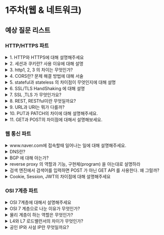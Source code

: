 # 1주차(웹 & 네트워크)

## 예상 질문 리스트

### HTTP/HTTPS 파트
<details>
<summary>1. HTTP와 HTTPS에 대해 설명해주세요</summary>
<div>
HTTP는 Hypertext Transfer Protocol의 약자로, 클라이언트/서버 모델에서 데이터를 주고받기 위한 프로토콜입니다. 7계층의 프로토콜로, TCP/IP 위에서 동작하며, 80번 포트를 사용합니다. HTTP는 상태를 가지고 있지 않는 Stateless 프로토콜이며 e커머스 같은 상태가 필요한 작업들을 위한 쿠키와 세션이 존재합니다.
HTTP는 클라이언트와 서버 사이에서 데이터를 주고 받을 떄 텍스트 형태로 주고 받으며, 누군가 네트워크에서 신호를 가로채면 내용이 노출될 수 있다는 보안적인 이슈가 존재합니다.
이를 보완하기 위해서 고안된 것이 바로 HTTP Secure라고도 불리는 HTTPS 이며 HTTP에 데이터 암호화를 추가하여 보안성을 강화한 프로토콜입니다. 443 포트를 사용하고, HTTP 레이어 바로 밑단에 SSL이나 TLS 프로토콜을 추가하여, 서버와 클라이언트 사이에서의 모든 통신 내용이 암호화됩니다.
</div>
</details>

<details>
<summary>2. 세션과 쿠키란? 사용 이유에 대해 설명</summary>
<div>
세션과 쿠키는 웹상에서 사용자의 상태 정보를 유지하고, 사용자 경험을 개선하기 위해 사용되는 기술입니다. 이들은 HTTP 프로토콜의 비연결성과 무상태성을 보완하는 역할을 합니다.

### 세션(Session)
세션은 서버 측에서 생성되는 일종의 식별자로, 사용자가 웹 서버에 접속할 때마다 임시로 생성됩니다. 사용자의 정보는 서버에 저장되며, 보안성이 높지만 서버의 부하를 증가시킬 수 있습니다.
세션은 주로 사용자의 로그인 상태나 접속 정보 등을 유지하기 위해 사용되며 세션을 통해 사용자가 여러 페이지를 이동하더라도 로그인 상태를 유지할 수 있습니다.
### 쿠키(Cookie)
쿠키는 클라이언트(브라우저) 측에 저장되는 작은 데이터 파일로, 사용자의 웹 사이트 방문 정보나 선호도 등을 저장합니다. 쿠키는 사용자가 웹 사이트에 다시 접속할 때 해당 정보를 서버에 전송하여 사용자 맞춤형 서비스를 제공할 수 있게 합니다.
쿠키를 사용하는 이유는 사용자의 편의성을 높이고, 웹 사이트의 사용성을 개선하기 위해 사용됩니다. 예를 들어, 쿠키를 통해 사용자의 로그인 정보, 장바구니 정보, 언어 설정 등을 기억하게 할 수 있습니다.
세션과 쿠키는 HTTP의 무상태성과 비연결성을 개선하기 위해 나온 방법으로 e커머스처럼 상태가 필요한 경우 사용자의 정보를 각각 서버(세션)와 클라이언트(쿠키) 측에서 관리하는 방법입니다. 보안성이 중요한 정보는 세션을 통해 서버 측에서 관리하고, 사용자의 편의성을 위한 정보는 쿠키를 통해 클라이언트 측에서 관리하는 것이 일반적입니다. 
</div>
</details>

<details>
<summary>
3. http1, 2, 3 의 차이는 무엇인가?
</summary>
<div>

**HTTP/1.0**:
- 연결마다 하나의 요청과 응답만 처리하는 클라이언트-서버 모델을 사용합니다.
- 텍스트 기반의 프로토콜로, 헤더 정보와 데이터가 동일한 연결을 통해 전송됩니다.
- 성능과 효율성이 떨어지는 단점이 있으며, 여러 개의 리소스를 동시에 로드하기 어렵습니다.
<br>

**HTTP/1.1**:

- **지속 연결(Persistent Connection)**과 **파이프라이닝(Pipelining)**을 도입하여 한 번의 TCP 초기화 이후, keep-alive 옵션으로 일정 시간 동안 연결 상태를 유지하며, 클라이언트는 앞 요청의 응답을 기다리지 않고 순차적으로 요청을 전송할 수 있게 되었습니다(하지만, 서버에서는 순서대로 처리해야 해서 병목 현상이 발생하고 HOL 문제가 발생). 
- 헤더 필드의 압축을 통해 일부 성능 향상을 이루었지만, 여전히 성능이 제한됩니다.(쿠키와 같은 다양한 메타 정보가 헤더에 들어가서 보내려 하는 데이터보다 header가 더 커지게 되는 Fat message header 문제가 존재)
![alt text](image.png)

<br>

**HTTP/2**:
- 이진 프레임 형식과 헤더 압축을 도입하여 효율성을 개선했습니다.
- **다중 스트림(Multiplexing)을 지원하여 하나의 연결로 동시에 여러 요청과 응답을 처리**할 수 있습니다.
- **서버 푸시(Server Push)를 통해 서버는 클라이언트 요청 없이 리소스를 전송할 수** 있습니다.
- 보안을 위해 기본적으로 TLS(SSL)을 사용하도록 권장하며 그 위에 binary framing layer가 올라가서 동작합니다. (메시지가 프레임으로 나뉘면 헤더는 헤더 프레임, 데이터는 데이터 프레임으로 나뉨.) 
![이진 프레임 구조](image-1.png)
![다중 스트림 구조](image-2.png)
<br>

#### Appendix
Stream : 구성된 연결 내에서 전달되는 바이트의 양방향 흐름으로 하나 이상의 메시지가 전달될 수 있습니다.
Message : 논리적 요청 또는 응답 메시지에 매핑되는 프레임의 전체 시퀀스입니다.
Frame : http/2에서 통신의 최소 단위로 각 최소 단위에는 하나의 프레임 헤더가 포함됩니다.
즉, 상위 레벨에서는 스트림으로 묶고 하위 레벨에서는 프레임으로 쪼개져서 통신이 이루어집니다. 각 스트림에는 양방향 메시지 전달에 사용되는 고유 식별자와 우선순위 정보(선택적)가 존재하며 모든 통신은 클라이언트와 서버 사이에 하나의 tcp 연결만을 사용하며 전달될 수 있는 양방향 스트림의 수는 제한이 없습니다. 즉, tcp를 복수로 뚫지 않습니다.


**HTTP/3**:
- 전체적으로 새로운 전송 프로토콜로, **QUIC(Quick UDP Internet Connections)을 기반으로** 합니다.
- UDP를 사용하여 혼잡 제어 및 오류 복구 기능을 더 효과적으로 수행하며, 연결 설정 및 해제에 대한 지연을 감소시킵니다.
- 하나의 연결로 다수의 병렬 스트림을 전송하며, 스트림 간에 영향을 주지 않고 데이터를 동시에 전송합니다.
- 보통 tcp에서는 소켓 번호로 ip주소+포트 번호를 쓰는데 QUIC에서는 독립적으로 connection id를 사용하기 때문에 ip주소가 바뀌어도 연결이 유지됩니다.
- QUIC의 연결 설정 과정이 TLS1.3과 밀결합되어 있는 반면 TCP는 TLS와 서로 독립적이라서 따로 따로 뚫지만 QUIC 은 새로 만들때 그냥 같이 써야해서 같이합니다. (QUIC이 TLS1.3을 사용한 주된 이유는 handshake에 더 적은 라운드 트립이 필요하도록 바뀌었기 때문으로 프로토콜 지연을 줄여주는 효과가 있음.)

(https://suminn0.tistory.com/143)
![TLS](image-3.png)

</div>
</details>

<details>
<summary>
4. CORS란? 문제 해결 방법에 대해 서술
</summary>
<div>

### CORS(Cross-Origin Resource Sharing)란?

CORS는 웹 브라우저에서 보안을 유지하면서 다른 출처의 리소스를 안전하게 요청할 수 있도록 하는 메커니즘입니다. 서버는 HTTP 헤더를 통해 다른 출처의 요청을 허용할지 결정하며, 이는 원본 사이트의 모방을 방지하고 다른 출처의 데이터 요청을 제한함으로써 공격으로부터 보호하는 데 필요합니다.

#### CORS의 필요성
- 보안 강화: 웹 애플리케이션은 선택된 리소스에 대해 다른 출처의 접근을 허용함으로써, 원본 사이트를 모방하거나 사용자 정보를 도용하는 등의 무단 접근 및 해킹 가능성을 줄일 수 있습니다.
- 통합 용이성: 클라이언트 웹 애플리케이션이 다른 도메인의 리소스와 상호 작용할 수 있게 함으로써, third party API 및 리소스를 클라이언트 측 코드에서 참조하는 것을 용이하게 합니다. 예를 들어, 동영상 플랫폼 API에서 동영상을 가져오거나 글꼴 라이브러리의 글꼴을 사용하는 등의 작업에 활용됩니다.
#### CORS 해결 방법
- 서버 측 설정 변경: 서버에서 특정 출처 또는 모든 출처에 대한 요청을 허용하도록 설정을 변경합니다. 예를 들어, Spring Boot에서는 @CrossOrigin 어노테이션을 사용하거나, WebMvcConfigurer를 구현하여 글로벌 CORS 설정을 할 수 있습니다.
- 프록시 서버 사용: 클라이언트와 서버 사이에 프록시 서버를 두어, 모든 클라이언트 요청을 프록시를 통해 서버로 전달하고, 서버의 응답을 클라이언트에게 전달하는 방식으로 CORS 문제를 우회할 수 있습니다.

</div>
</details>

<details>
<summary>
5. stateful과 stateless 의 차이점이 무엇인지에 대해 설명
</summary>
<div>

#### Stateful
Stateful(상태 유지) 시스템은 사용자의 상태 정보를 저장하고 이를 기반으로 다음 행동을 결정합니다. 예를 들어, 웹 애플리케이션에서 로그인 세션 관리는 Stateful한 예입니다. 사용자가 로그인하면, 그 사용자의 정보(예: 세션 ID)가 서버에 저장되고, 사용자가 다음 요청을 할 때마다 서버는 해당 정보를 참조하여 사용자를 인식합니다. 이를 통해 사용자마다 개인화된 서비스를 제공할 수 있습니다.

#### Stateless
Stateless(상태 비유지) 시스템은 사용자의 상태 정보를 저장하지 않습니다. 즉, 각 요청이 독립적으로 처리되며, 이전 요청의 정보가 후속 요청에 영향을 주지 않습니다. 예를 들어, HTTP 프로토콜은 Stateless 프로토콜입니다. 클라이언트가 서버에 요청을 보낼 때 마다, 각 요청은 서로 독립적으로 처리되며, 서버는 이전 요청에 대한 정보를 저장하거나 참조하지 않습니다. 이러한 특성은 서버의 복잡성을 줄이고 확장성을 높이는 데 도움이 됩니다.

둘의 차이점은 상태 정보 저장 여부와 응답 방식에 차이가 있으면 Stateful의 경우엔 저장하고 관리한 상태 정보를 기반으로 응답을 결정하는 반면 Stateless는 상태 정보를 유지하지 않고 각 요청을 독립적으로 처리합니다. 따라서 전자의 경우 상태 정보 관리를 위한 리소스가 필요할 수 있으며 이는 시스템의 복잡성을 증가시킬 수 있습니다.
</div>
</details>

<details>
<summary>
6. SSL/TLS HandShaking 에 대해 설명
</summary>
<div>

SSL(Secure Sockets Layer)과 TLS(Transport Layer Security)는 인터넷 상에서 데이터를 암호화하여 전송하는 기술로, 민감한 정보를 안전하게 전송하기 위해 사용됩니다. SSL은 TLS의 전신이며, 현재는 TLS가 더 널리 사용됩니다. SSL/TLS Handshaking은 클라이언트와 서버 간의 안전한 연결을 설정하는 과정입니다.

클라이언트 헬로(Client Hello): 통신을 시작하는 클라이언트가 서버에게 사용 가능한 암호화 방식, TLS 버전, 임의의 난수(random number) 등을 전송합니다.

서버 헬로(Server Hello): 서버는 클라이언트의 메시지를 받고, 클라이언트와 공통으로 사용할 수 있는 암호화 방식, TLS 버전, 서버의 임의의 난수 등을 선택하여 응답합니다.

서버 인증 및 키 교환(Server Certificate and Key Exchange): 서버는 자신의 인증서를 클라이언트에게 전송합니다. 클라이언트는 인증서의 유효성을 확인하고, 서버의 공개키를 획득합니다. 이 공개키를 이용하여 세션 키를 암호화하여 서버에게 전송합니다.

클라이언트 키 교환(Client Key Exchange): 클라이언트는 서버의 공개키를 사용하여 암호화된 프리마스터 시크릿(premaster secret)을 생성하고 이를 서버에게 전송합니다. 서버는 개인 키를 사용하여 premaster secret(클라이언트가 보낸 키)을 해독합니다. 그런 다음 서버와 클라이언트는 모든 통신의 대칭 암호화에 사용되는 세션 키를 계산합니다.

핸드세이크 완료: 서버와 클라이언트는 서로에게 "Finished" 메시지를 전송하여 핸드셰이킹 과정이 성공적으로 완료되었음을 알립니다. 이 시점부터 클라이언트와 서버 간에 교환되는 데이터는 모두 암호화되어 전송됩니다.

![ssl/tls handshake](image-4.png)
</div>
</details>

<details>
<summary>
7. SSL ,TLS 가 무엇인가요?
</summary>
<div>

SSL(Secure Sockets Layer)과 TLS(Transport Layer Security)는 인터넷 상의 데이터 전송을 안전하게 보호하기 위한 프로토콜입니다. 이들은 개인 정보, 인증, 데이터 무결성을 보호하며, 특히 온라인 거래와 같은 중요한 정보가 오가는 통신을 암호화하여 보안을 강화합니다. SSL은 TLS의 전신으로, 시간이 지나면서 TLS로 발전했습니다.

#### SSL과 TLS의 역할
- 데이터 암호화: 웹사이트와 브라우저 간에 전송되는 데이터를 암호화하여, 해커들이 개인 또는 금융 정보에 접근하는 것을 방지합니다.
- 통신 보안 강화: 웹 브라우징, 이메일, VoIP와 같은 애플리케이션을 위해 컴퓨터 네트워크 상에서 통신 보안을 제공합니다.

#### SSL과 TLS의 차이점
- 보안 강화: TLS는 SSL의 취약점을 해결한 업그레이드 버전으로, 더 강화된 보안 기능을 제공합니다.
- 표준화: TLS는 1999년 IETF(Internet Engineering Task Force)에 의해 표준화된 SSL의 후속 버전입니다.(TLS 1.0은 SSL 3.0 의 개선 버전으로 시작)

SSL과 TLS는 웹사이트의 신뢰도를 높이고 인터넷 연결을 보호하는 데 중요한 역할을 합니다. 이 프로토콜들은 모든 종류의 정보 교환을 보호하는 데 필수적이며, 전자상거래뿐만 아니라 로그인 정보와 같은 중요 데이터의 안전한 전송을 보장합니다. 

</div>
</details>

<details>
<summary>
8. REST, RESTful이란 무엇일까요?
</summary>
<div>
REST는 인터넷상에서 클라이언트와 서버 간의 상호작용을 규정하기 위해 고안되었으며, 웹 기술을 사용하여 구현됩니다. RESTful은 REST 원칙을 준수하는 웹 서비스를 의미합니다. 

#### REST 구성 요소
- 자원(Resource) : HTTP URI
- 자원에 대한 행위(Verb) : HTTP Method
- 자원에 대한 행위의 내용 (Representations) : HTTP Message Pay Load

#### REST 주요 특징
- 클라이언트-서버 구조(Client-Server Architecture): 클라이언트와 서버가 독립적으로 동작할 수 있도록 분리됩니다. 이를 통해 각각의 구성 요소가 개별적으로 발전할 수 있습니다.

- 무상태(Stateless): 각 요청은 독립적이며, 이전 요청의 상태 정보를 저장하지 않습니다. 서버는 클라이언트로부터 온 요청만을 처리하며, 이 요청에는 필요한 모든 정보가 포함되어 있어야 합니다.

- 캐시 처리 가능(Cacheable): 서버 응답은 캐싱이 가능하도록 표시될 수 있습니다. 이를 통해 클라이언트는 응답을 재사용하여 애플리케이션의 효율성과 성능을 향상시킬 수 있습니다.

- 계층형 시스템(Layered System): 클라이언트는 서버가 직접적으로 연결되어 있는지, 중간에 다른 계층이 있는지 알 수 없습니다. 이는 시스템의 확장성을 향상시킵니다.

- 코드 온 디맨드(Code on Demand, 선택적): 서버는 실행 가능한 코드를 클라이언트에 전송할 수 있습니다. 이는 클라이언트의 기능을 임시적으로 확장할 수 있게 합니다.

- 일관된 인터페이스(Uniform Interface): 일관된 인터페이스를 통해 시스템 간의 상호작용을 단순화합니다. 이 원칙에는 리소스의 식별, 리소스에 대한 표현, 자기 서술적 메시지, 하이퍼미디어를 통한 애플리케이션 상태의 엔진 등이 포함됩니다.

RESTful 웹 서비스는 이러한 원칙을 따르며, 주로 HTTP 메소드(GET, POST, PUT, DELETE 등)를 사용하여 리소스에 접근하고 조작합니다. RESTful 아키텍처를 사용함으로써, 개발자들은 보다 유연하고 확장 가능한 웹 서비스를 구축할 수 있습니다.
</div>
</details>

<details>
<summary>
9. URL과 URI는 뭐가 다를까?
</summary>
<div>

#### URI (Uniform Resource Identifier)
URI는 인터넷 상의 자원을 고유하게 식별하거나 이름을 붙이기 위한 문자열입니다.
URI는 자원의 위치나 이름을 나타낼 수 있으며, URL과 URN (Uniform Resource Name)을 포함하는 더 넓은 개념입니다.
ex) mailto:example@example.com (URN), http://example.com/page (URL)
#### URL (Uniform Resource Locator)
URL은 인터넷 상의 자원이 위치한 곳을 나타내기 위한 특정한 형태의 URI입니다.
URL은 자원에 접근하기 위한 구체적인 방법과 위치를 포함합니다. 즉, 해당 자원을 찾기 위한 주소 역할을 합니다.
ex) http://example.com/page

#### 차이점
모든 URL은 URI입니다. 하지만 모든 URI가 URL인 것은 아닙니다. URI는 자원의 위치(URL) 또는 이름(URN)을 나타낼 수 있지만, URL은 오직 자원의 위치만을 나타냅니다.
URL은 자원에 접근하기 위한 경로를 제공하는 반면, URI는 자원을 식별하거나 이름을 붙이는 데 사용됩니다.
즉, URL은 '어디에' 있는지를 알려주고, URI는 '무엇인지'를 식별합니다.

</div>
</details>

<details>
<summary>
10. PUT과 PATCH의 차이에 대해 설명해주세요.
</summary>
<div>

HTTP 메소드인 PUT과 PATCH는 모두 리소스를 업데이트하는 데 사용되지만, 그 방식에서 차이가 있습니다. PUT은 전체 리소스를 업데이트하는 반면, PATCH는 리소스의 일부분만 업데이트합니다. 예를 들어, PUT 요청을 보내면 리소스의 모든 필드가 업데이트되지만, PATCH 요청을 보내면 특정 필드만 업데이트할 수 있습니다.

#### PUT과 PATCH의 주요 차이점
PUT: 전체 리소스를 업데이트하므로, 업데이트하려는 리소스의 모든 정보를 요청에 포함해야 합니다. 이는 리소스의 일부만 변경하고자 할 때 비효율적일 수 있습니다.
PATCH: 리소스의 특정 부분만을 업데이트하기 때문에, 변경하고자 하는 정보만 요청에 포함하면 됩니다. 이는 효율적인 데이터 전송과 빠른 업데이트를 가능하게 합니다.

</div>
</details>

<details>
<summary>
11. GET과 POST의 차이점에 대해서 설명해보세요.
</summary>
<div>

GET 메소드는 서버로부터 정보를 조회하기 위해 사용됩니다. 데이터를 URL의 쿼리 스트링을 통해 전송하며, 이 데이터는 URL에 노출됩니다. GET 요청은 브라우저에 의해 캐시될 수 있으며, 북마크와 검색 엔진 크롤링에 적합합니다.
POST 메소드는 서버에 데이터를 제출하여 리소스를 생성하거나 업데이트하기 위해 사용됩니다. 데이터는 요청 본문(body)에 포함되어 전송되며, URL에는 노출되지 않습니다. POST 요청은 캐시되지 않으며, 브라우저 히스토리에도 저장되지 않습니다.

</div>
</details>

### 웹 통신 파트

<details>
<summary>
www.naver.com에 접속할때  일어나는 일에 대해 설명해주세요.
</summary>
<div>

1. URL 입력: 브라우저의 주소창에 www.naver.com을 입력합니다.

2. DNS 조회: DNS 서버는 도메인 네임을 IP로 변환해주는 역할을 합니다. 먼저 Local DNS에게 URL을 물어보고, 해당 주소가 캐싱되어있다면 바로 IP 주소를 반환하고 그렇지 않다면 다음 단계로 넘어갑니다. Local DNS는 주소를 찾아내기 위해 다른 DNS 서버들과 통신을 시작하게 되며 재귀적으로 Root DNS, TLD DNS, 도메인 DNS에게 차례로 물어보며 IP 주소를 찾게 됩니다.

3. TCP 연결: IP 주소를 획득한 후, 브라우저는 목적지 서버와의 안정적인 통신을 위해 TCP(Transmission Control Protocol) 연결을 시도합니다.(이때 HTTPS인 경우 SSL/TLS 핸드세이크 과정도 진행됩니다.) 이 과정에서는 일반적으로 www.naver.com 서버의 80번 포트(HTTP) 또는 443번 포트(HTTPS)에 연결하려고 합니다.

4. HTTP 요청: TCP 연결이 성공하면, 브라우저는 www.naver.com 서버에 HTTP 요청을 보냅니다. 이 요청에는 웹 페이지를 요청하는 데 필요한 정보가 포함됩니다.

5. 서버 응답: www.naver.com 서버는 브라우저의 요청을 받고 처리한 다음, 요청된 웹 페이지 데이터(HTML, CSS, JavaScript 등)와 함께 HTTP 응답을 보냅니다.

6. 콘텐츠 렌더링: 브라우저는 서버로부터 받은 데이터를 해석하여 화면에 표시합니다. HTML을 먼저 해석하고, CSS 스타일을 적용하며, JavaScript를 실행하여 동적인 웹 페이지를 사용자에게 보여줍니다.

7. 외부 자원 로드: 웹 페이지에는 외부 이미지, 스크립트, 스타일시트 등이 포함될 수 있습니다. 이러한 자원들도 각각 HTTP 요청을 통해 서버로부터 로드됩니다.

</div>
</details>

<details>
<summary>
DNS란?
</summary>
<div>
DNS(Domain Name System)는 인터넷상에서 도메인 이름을 IP 주소로 변환하는 시스템입니다. 인터넷은 기본적으로 IP 주소를 사용하여 컴퓨터나 서버와 같은 장치를 식별합니다. 그러나 IP 주소는 숫자로 이루어져 있어 사람이 기억하기 어렵습니다. DNS는 이러한 문제를 해결하기 위해 도메인 이름(예: www.example.com)을 사람이 이해할 수 있는 주소로 사용하고, 이를 실제 네트워크에서 장치를 식별하는 데 필요한 IP 주소(예: 192.0.2.1)로 변환합니다.
</div>
</details>

<details>
<summary>
BGP 에 대해 아는가?
</summary>
<div>

BGP(Border Gateway Protocol)는 인터넷의 핵심 라우팅 프로토콜 중 하나로, **다른 AS(Autonomous System) 간에** **경로 및 라우팅 정보를 교환하고 관리하는 데 사용**되는 프로토콜입니다.(AS란 하나 이상의 네트워크로 구성되어 독자적인 라우팅 정책을 가진 큰 네트워크나 네트워크 그룹을 의미) BGP는 주로 대규모 네트워크와 다른 AS 간의 라우팅을 제어하는 데 사용됩니다.

#### BGP 주요 특징
1. **AS 간 라우팅**: BGP는 다른 AS 간에 라우팅 정보를 교환하는 데 사용됩니다. **AS는 네트워크 관리의 독립적인 영역**으로, 하나 이상의 IP 주소 범위를 관리합니다. BGP는 이러한 **AS 간의 경로 교환을 담당**합니다.
2. **경로 벡터 프로토콜**: BGP는 경로 벡터 프로토콜로서, 경로 정보를 경로 벡터로 표현하고 이를 교환하여 라우팅 결정을 내립니다. 즉, 패킷이 전송될 최적의 경로를 결정하는 데 사용됩니다. 각 경로 벡터는 목적지 네트워크, AS 경로 및 다양한 속성 정보로 구성됩니다.
3. **정책 기반 라우팅**: BGP는 다양한 정책을 적용하여 라우팅 결정을 내릴 수 있습니다. 이는 트래픽 조정, AS 경로 필터링, 목적지 기반 경로 선택 등과 같은 다양한 제어를 가능하게 합니다.
4. **AS 경로 필터링**: BGP는 AS 경로 정보를 이용하여 경로 필터링을 수행할 수 있으므로, 특정 AS로부터 트래픽을 차단하거나 전달할 수 있습니다.
5. **경로 공개 및 철회**: BGP는 경로 공개(Advertise)와 경로 철회(Withdraw)를 통해 네트워크의 상태를 다른 AS에 알리고 변경사항을 통지합니다.
6. **BGP 라우터**: BGP 라우터는 BGP 프로토콜을 구현하는 라우터로, 다른 AS와의 BGP 세션을 설정하고 업데이트 메시지를 교환합니다.
7. **BGP 피어링**: BGP 라우터 간의 연결을 BGP 피어링이라고 합니다. BGP 피어링은 eBGP(External BGP)와 iBGP(Internal BGP) 두 가지 유형이 있습니다. eBGP는 다른 AS와의 피어링을 나타내며, iBGP는 동일한 AS 내의 다른 BGP 라우터와의 피어링을 나타냅니다.

#### 작동 방식
1. 세션 설정: 두 BGP 라우터(피어) 사이에 TCP 연결을 통해 세션이 설정됩니다. BGP는 기본적으로 TCP 포트 179를 사용합니다.
2. 경로 교환: 세션이 설정되면, BGP 피어는 서로에게 자신이 알고 있는 경로 정보를 교환합니다.
3. 경로 갱신: 경로 정보나 네트워크 상태가 변경되면, BGP 피어는 새로운 정보를 서로에게 알립니다.
4. 경로 유지: BGP 피어는 주기적으로 keepalive 메시지를 교환하여 연결을 유지합니다.

BGP는 인터넷의 라우팅을 관리하고 안정적으로 유지하기 위한 핵심 프로토콜로 사용되며, 다양한 정책 및 네트워크 환경에 따라 라우팅 결정을 조절할 수 있습니다.

Calico BGP..
</div>
</details>

<details>
<summary>
reverse proxy 의 역할과 기능, 구현체(program) 을 아는대로 설명하라
</summary>
<div>

Reverse Proxy는 클라이언트로부터의 요청을 서버로 전달하는 중간자 역할을 하며, 서버로부터의 응답을 다시 클라이언트에게 전달합니다. 그러나 일반적인 프록시 서버와 달리, Reverse Proxy는 클라이언트가 서버에 직접적으로 접근하는 것이 아닌 서버의 앞단에서 작동하여 서버들의 요청을 관리합니다. 이로 인해 여러 가지 중요한 역할과 기능을 수행할 수 있습니다.

#### Reverse Proxy의 역할과 기능
- 로드 밸런싱: 여러 서버에 걸쳐 요청을 분산시켜 서버의 부하를 줄이고, 서비스의 가용성과 신뢰성을 높입니다.
- 보안 강화: 클라이언트와 서버 사이의 중간자로서 작동하여 서버의 실제 IP 주소를 숨기고, 보안 위협으로부터 서버를 보호합니다.
- 캐싱: 자주 요청되는 리소스를 캐시에 저장하여 서버의 부하를 줄이고 응답 시간을 단축합니다.
#### Reverse Proxy 구현체
- Nginx: 고성능을 자랑하는 웹 서버이자 가장 인기 있는 리버스 프록시 소프트웨어 중 하나입니다. 로드 밸런싱, 캐싱 등의 기능을 제공합니다.
- Apache HTTP Server: mod_proxy 모듈을 통해 리버스 프록시 기능을 제공합니다. 유연한 구성과 다양한 모듈을 통해 많은 기능을 지원합니다.
- HAProxy: 고성능 로드 밸런서 및 프록시 서버로, 특히 대규모 웹 사이트와 애플리케이션에 적합합니다. 세밀한 트래픽 관리와 보안 기능을 제공합니다.

이러한 리버스 프록시 소프트웨어들은 웹 서비스의 성능을 향상시키고, 보안을 강화하며, 관리를 용이하게 하는 등의 역할을 수행합니다.
</div>
</details>

<details>
<summary>
검색 엔진에서 검색어를 입력하면 POST 가 아닌 GET API 를 사용한다. 왜 그럴까?
</summary>
<div>

- URL을 통한 공유: GET 요청은 요청하는 데이터가 URL의 일부로 포함되어 있기 때문에, 사용자가 검색 결과를 쉽게 다른 사람과 공유할 수 있습니다. 예를 들어, 검색어가 URL에 포함되어 있어 링크를 복사하여 다른 사람에게 보낼 수 있습니다.

- 캐싱: GET 요청은 결과를 캐시할 수 있어서 동일한 검색 요청에 대해 더 빠른 응답 시간을 제공할 수 있습니다. 이는 서버의 부하를 줄이고 사용자 경험을 개선하는 데 도움이 됩니다.

검색 엔진에서 GET 방식을 사용하는 것은 사용자 경험을 향상시키고, 검색 결과의 공유와 재사용을 용이하게 하기 위한 선택입니다. 검색어를 URL에 포함시킴으로써, 사용자는 검색 결과를 쉽게 다른 사람과 공유하고, 나중에 다시 접근할 수 있습니다.
</div>
</details>

<details>
<summary>
Cookie, Session, JWT의 차이점에 대해 설명해주세요
</summary>
<div>

Cookie와 Session은 클라이언트와 서버 간의 상태를 유지하기 위해 사용되며, 서로 보완적인 관계에 있습니다. 반면, JWT는 사용자 인증 정보를 안전하게 전송하고 검증하기 위한 목적으로 사용됩니다.

#### Cookie:
- 클라이언트(브라우저)에 저장되는 작은 데이터 파일입니다.
- 사용자 인증, 세션 관리, 사용자 선호도 기록 등에 사용됩니다.
- 이름, 값, 만료 시간, 도메인, 경로 등으로 구성됩니다.
#### Session
- 서버 측에서 관리되는 사용자 정보의 저장소입니다.
- 클라이언트에게 고유한 세션 ID를 제공하여 사용자를 식별합니다.
- 서버의 메모리에 저장되어, 동시에 많은 사용자가 접속할 경우 서버에 부하를 줄 수 있습니다.
#### JWT (JSON Web Token)
- 사용자 인증 및 정보 교환에 사용되는 자가 수용적(self-contained) 방식의 JSON 토큰입니다.
- 토큰에는 사용자에 대한 정보, 발급자, 만료 시간 등이 포함될 수 있습니다.
- 디지털 서명이 되어 있어, 정보가 중간에 변경되었는지 검증할 수 있습니다.
- 세션과 달리 서버의 메모리를 사용하지 않아 서버 부하를 줄일 수 있습니다

</div>
</details>





### OSI 7계층 파트

<details>
<summary>
OSI 7계층에 대해서 설명해주세요
</summary>
<div>

OSI(Open Systems Interconnection) 7계층 모델은 컴퓨터 네트워크 프로토콜과 통신을 7개의 계층으로 나누어 정의한 표준 모델입니다.

1. 물리 계층(Physical Layer): 데이터 전송과 수신을 위한 하드웨어 수준의 전송 매체(케이블, RJ45 등)와 전기적 신호를 다룹니다. 이 계층은 데이터를 비트로 변환하여 전송합니다.

2. 데이터 링크 계층(Data Link Layer): 네트워크 장비 간의 물리적 연결을 관리하고, 오류 검출 및 수정 기능을 제공합니다. 이 계층에서는 프레임이라는 단위로 데이터를 전송하며, MAC 주소를 사용하여 통신합니다.

3. 네트워크 계층(Network Layer): 다양한 네트워크 간의 데이터 전송을 담당하며, IP 주소를 사용하여 최적의 경로(Routing)를 결정합니다. 이 계층에서는 패킷이라는 단위로 데이터를 전송합니다.

4. 전송 계층(Transport Layer): 종단 간(End-to-End) 데이터 전송을 관리하며, 통신을 위한 세션 관리와 오류 검출 및 복구 기능을 제공합니다. TCP/UDP 프로토콜이 이 계층에서 작동합니다.

5. 세션 계층(Session Layer): 네트워크 상에서 통신하는 양쪽 시스템 간의 세션을 생성, 관리, 종료하는 기능을 담당합니다. 이 계층은 통신의 시작과 끝을 정의합니다.

6. 표현 계층(Presentation Layer): 데이터의 표현 형식을 관리하고 변환합니다. 예를 들어, 암호화 및 압축을 처리합니다. 이 계층은 데이터를 어플리케이션이 이해할 수 있는 형태로 변환하거나, 네트워크 형식으로 변환하는 역할을 합니다.

7. 응용 계층(Application Layer): 최종 사용자와 직접적으로 상호 작용하는 애플리케이션들을 위한 인터페이스를 제공합니다. 이메일 클라이언트, 웹 브라우저와 같은 응용 프로그램이 이 계층에서 작동합니다.
</div>
</details>

<details>
<summary>
OSI 7 계층으로 나눈 이유가 무엇인가?
</summary>
<div>

네트워크 통신 과정을 7계층으로 나누어 각 계층의 역할을 명확히 함으로써 네트워크 통신 과정의 복잡성을 해결하고, 문제 해결의 효율성을 높이며(네트워크 문제 발생 시 특정 계층을 타켓팅하여 문제 해결), 계층 간 독립성을 보장하고, 표준화와 호환성을 향상시키는 등 네트워크 관리와 운영에 많은 장점을 제공하기 떄문입니다.

</div>
</details>

<details>
<summary>
물리 계층이 하는 역할은 무엇인가?
</summary>
<div>

0과 1로 나열된 데이터를(비트) 전기적인 **아날로그 신호로 변환**해서 주고 받는 기능을 하는 계층입니다. 
</div>
</details>

<details>
<summary>
L4와 L7 로드밸런서의 차이가 무엇인가?
</summary>
<div>

#### L4 로드밸런서 (계층 4: 전송 계층)
IP 주소와 포트 번호를 기반으로 네트워크 트래픽을 분산시킵니다. TCP/UDP 트래픽의 분산을 담당하며, 세션 계층 정보나 애플리케이션 계층의 데이터 내용은 처리하지 않습니다.
장점: 처리 속도가 빠르며, 단순한 트래픽 분산에 효율적입니다.

#### L7 로드밸런서 (계층 7: 애플리케이션 계층)
HTTP, HTTPS 같은 애플리케이션 프로토콜의 내용을 기반으로 트래픽을 분산시킵니다. URL, HTTP 헤더, 쿠키 등을 분석하여 더 정교한 라우팅 결정을 내릴 수 있습니다.
장점: 애플리케이션의 요구사항에 맞춰 트래픽을 제어할 수 있어, 보다 세분화된 로드밸런싱이 가능합니다. 예를 들어, 특정 URL 패턴이나 특정 타입의 트래픽을 특정 서버 그룹에 전달하는 것과 같은 작업을 수행할 수 있습니다.

L4는 IP 주소와 포트 번호 같은 네트워크 및 전송 계층 정보만을 사용하여 트래픽을 분산시키는 반면 L7은 HTTP 헤더, URL, 쿠키 등 애플리케이션 계층의 데이터를 분석하여 더 정교한 로드밸런싱을 제공합니다.
또한, L7은 애플리케이션의 세부적인 요구사항에 맞춰 트래픽을 분산시킬 수 있으며, 캐싱, 애플리케이션 방화벽 기능 등 추가 기능을 제공할 수 있습니다.
</div>
</details>

<details>
<summary>
공인 IP와 사설 IP란 무엇일까요?
</summary>
<div>

#### 공인 IP (Public IP Address)
공인 IP 주소는 인터넷 상에서 고유하며 전 세계적으로 특정 장치를 식별하는 데 사용됩니다.
이 주소를 통해 인터넷 상의 다른 장치들과 통신이 가능하며, 일반적으로 인터넷 서비스 제공업체(ISP)에 의해 할당됩니다.
공인 IP 주소는 인터넷에 직접 연결된 장치에 할당되어 외부에서 접근할 수 있게 해 줍니다.

#### 사설 IP (Private IP Address):
사설 IP 주소는 한 조직 또는 가정 내부 네트워크에서만 사용되며, 인터넷 상에서는 고유하지 않습니다.
사설 IP 주소는 네트워크 내에서 장치들이 서로 통신하는 데 사용되며, 외부 네트워크와의 통신에는 공인 IP 주소를 통한 NAT(네트워크 주소 변환)이 필요합니다.
사설 IP 주소는 일반적으로 라우터나 스위치 같은 네트워크 장비에 의해 자동으로 할당되거나 수동으로 설정됩니다.(DHCP 같은 프로토콜 사용)
사설 IP 주소 범위는 IANA(Internet Assigned Numbers Authority)에 의해 정의되어 있으며, 일반적으로 다음과 같습니다:
10.0.0.0 ~ 10.255.255.255
172.16.0.0 ~ 172.31.255.255
192.168.0.0 ~ 192.168.255.255

</div>
</details>





